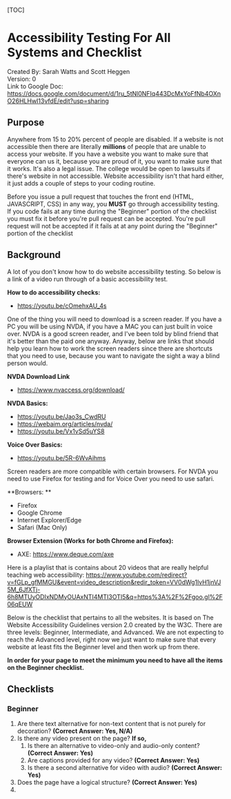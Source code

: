 [TOC]

# Accessibility Testing For All Systems and Checklist
Created By: Sarah Watts and Scott Heggen  
Version: 0  
Link to Google Doc: https://docs.google.com/document/d/1ru_5tNl0NFIq443DcMxYoFfNb4OXnO26HLHwI13vfdE/edit?usp=sharing

## Purpose

Anywhere from 15 to 20% percent of people are disabled. If a website is not accessible then there are 
literally **millions** of people that are unable to access your website. If you have a website you want to 
make sure that everyone can us it, because you are proud of it, you want to make sure that it works. 
It's also a legal issue. The college would be open to lawsuits if there's website in not accessible.
Website accessibility isn't that hard either, it just adds a couple of steps to your coding routine. 
 
Before you issue a pull request that touches the front end (HTML, JAVASCRIPT, CSS) in any way, 
you **MUST** go through accessibility testing. If you code fails at any time during the "Beginner" portion of 
the checklist you must fix it before you're pull request can be accepted. You're pull request will not be accepted if it fails at at
any point during the "Beginner" portion of the checklist

## Background

A lot of you don't know how to do website accessibility testing. So below is a link of a video run through of a basic accessibility test. 

**How to do accessibility checks:**  

* https://youtu.be/cOmehxAU_4s 

One of the thing you will need to download is a screen reader. If you have a PC you will be using NVDA, 
if you have a MAC you can just built in voice over. NVDA is a good screen reader, and I've been told by blind friend that 
it's better than the paid one anyway. Anyway, below are links that should help you learn how to work the screen readers 
since there are shortcuts that you need to use, because you want to navigate the sight a way a blind person would. 

**NVDA Download Link**  

* https://www.nvaccess.org/download/

**NVDA Basics:**  
  
* https://youtu.be/Jao3s_CwdRU  
* https://webaim.org/articles/nvda/   
* https://youtu.be/Vx1vSd5uYS8  


**Voice Over Basics:**  
  
* https://youtu.be/5R-6WvAihms   

Screen readers are more compatible with certain browsers. For NVDA you need to use Firefox for testing and for Voice Over you need to use safari. 

**Browsers: **  
  
* Firefox  
* Google Chrome  
* Internet Explorer/Edge  
* Safari (Mac Only)  

**Browser Extension (Works for both Chrome and Firefox):**  
  
* AXE: https://www.deque.com/axe  

Here is a playlist that is contains about 20 videos that are really helpful teaching web accessibility: 
https://www.youtube.com/redirect?v=fGLp_gfMMGU&event=video_description&redir_token=VV0dWg1lvH1jnVJ5M_6JfXTj-6h8MTUyODIxNDMyOUAxNTI4MTI3OTI5&q=https%3A%2F%2Fgoo.gl%2F06qEUW

Below is the checklist that pertains to all the websites. It is based on The Website Accessibility Guidelines version 2.0 created by the W3C. 
There are three levels: Beginner, Intermediate, and Advanced. We are not expecting to reach the Advanced level, 
right now we just want to make sure that every website at least fits the Beginner level and then work up from there.  

**In order for your page to meet the minimum you need to have all the items on the Beginner checklist.**  

## Checklists   

### Beginner   

1. Are there text alternative for non-text content that is not purely for decoration? **(Correct Answer: Yes, N/A)**  
2. Is there any video present on the page? **If so,**    
    1. Is there an alternative to video-only and audio-only content? **(Correct Answer: Yes)**   
    2. Are captions provided for any video? **(Correct Answer: Yes)**
    3. Is there a second alternative for video with audio? **(Correct Answer: Yes)**     
3. Does the page have a logical structure? **(Correct Answer: Yes)**  
4. 



